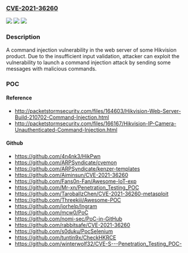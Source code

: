 ### [CVE-2021-36260](https://cve.mitre.org/cgi-bin/cvename.cgi?name=CVE-2021-36260)
![](https://img.shields.io/static/v1?label=Product&message=n%2Fa&color=blue)
![](https://img.shields.io/static/v1?label=Version&message=n%2Fa&color=blue)
![](https://img.shields.io/static/v1?label=Vulnerability&message=n%2Fa&color=brighgreen)

### Description

A command injection vulnerability in the web server of some Hikvision product. Due to the insufficient input validation, attacker can exploit the vulnerability to launch a command injection attack by sending some messages with malicious commands.

### POC

#### Reference
- http://packetstormsecurity.com/files/164603/Hikvision-Web-Server-Build-210702-Command-Injection.html
- http://packetstormsecurity.com/files/166167/Hikvision-IP-Camera-Unauthenticated-Command-Injection.html

#### Github
- https://github.com/4n4nk3/HikPwn
- https://github.com/ARPSyndicate/cvemon
- https://github.com/ARPSyndicate/kenzer-templates
- https://github.com/Aiminsun/CVE-2021-36260
- https://github.com/Fans0n-Fan/Awesome-IoT-exp
- https://github.com/Mr-xn/Penetration_Testing_POC
- https://github.com/TaroballzChen/CVE-2021-36260-metasploit
- https://github.com/Threekiii/Awesome-POC
- https://github.com/jorhelp/Ingram
- https://github.com/mcw0/PoC
- https://github.com/nomi-sec/PoC-in-GitHub
- https://github.com/rabbitsafe/CVE-2021-36260
- https://github.com/s0duku/PocSelenium
- https://github.com/tuntin9x/CheckHKRCE
- https://github.com/winterwolf32/CVE-S---Penetration_Testing_POC-

